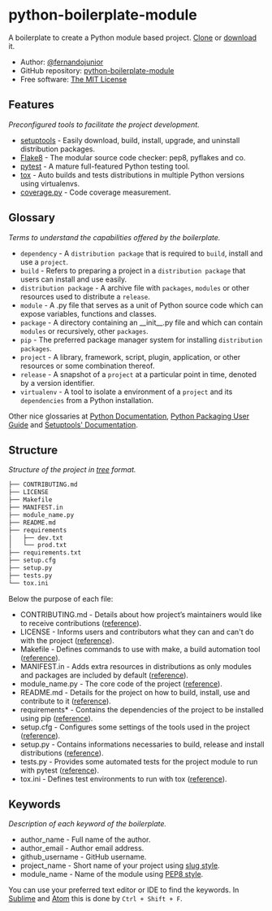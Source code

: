 # python-boilerplate-module

A boilerplate to create a Python module based project. [Clone](https://help.github.com/articles/cloning-a-repository/   ) or [download](https://github.com/fernandojunior/python-boilerplate-module/archive/master.zip) it.

* Author: [@fernandojunior](https://github.com/fernandojunior/)
* GitHub repository: [python-boilerplate-module](https://github.com/fernandojunior/python-boilerplate-module)
* Free software: [The MIT License](/LICENSE)

## Features
*Preconfigured tools to facilitate the project development.*

* [setuptools](https://pythonhosted.org/setuptools/setuptools.html) - Easily download, build, install, upgrade, and uninstall distribution packages.
* [Flake8](https://flake8.readthedocs.org/) - The modular source code checker: pep8, pyflakes and co.
* [pytest](http://pytest.org/) - A mature full-featured Python testing tool.
* [tox](https://tox.readthedocs.org/) - Auto builds and tests distributions in multiple Python versions using virtualenvs.
* [coverage.py](https://coverage.readthedocs.org/) - Code coverage measurement.

## Glossary
*Terms to understand the capabilities offered by the boilerplate.*

* `dependency` - A `distribution package` that is required to `build`, install and use a `project`.
* `build` - Refers to preparing a project in a `distribution package` that users can install and use easily.
* `distribution package` - A archive file with `packages`, `modules` or other resources used to distribute a `release`.
* `module` - A .py file that serves as a unit of Python source code which can expose variables, functions and classes.
* `package` - A directory containing an \_\_init\_\_.py file and which can contain `modules` or recursively, other `packages`.
* `pip` - The preferred package manager system for installing `distribution packages`.
* `project` - A library, framework, script, plugin, application, or other resources or some combination thereof.
* `release` - A snapshot of a `project` at a particular point in time, denoted by a version identifier.
* `virtualenv` - A tool to isolate a environment of a `project` and its `dependencies` from a Python installation.

Other nice glossaries at [Python Documentation](https://docs.python.org/3/glossary.html), [Python Packaging User Guide](https://python-packaging-user-guide.readthedocs.org/en/latest/glossary/) and [Setuptools' Documentation](http://pythonhosted.org/setuptools/pkg_resources.html).

## Structure
*Structure of the project in [tree](http://stackoverflow.com/questions/3455625/linux-command-to-print-directory-structure-in-the-form-of-a-tree) format.*

```sh
├── CONTRIBUTING.md
├── LICENSE
├── Makefile
├── MANIFEST.in
├── module_name.py
├── README.md
├── requirements
│   ├── dev.txt
│   └── prod.txt
├── requirements.txt
├── setup.cfg
├── setup.py
├── tests.py
└── tox.ini
```

Below the purpose of each file:
* CONTRIBUTING.md - Details about how project’s maintainers would like to receive contributions ([reference](https://guides.github.com/activities/contributing-to-open-source/)).
* LICENSE - Informs users and contributors what they can and can't do with the project ([reference](https://guides.github.com/activities/contributing-to-open-source/)).
* Makefile - Defines commands to use with make, a build automation tool ([reference](https://en.wikipedia.org/wiki/Makefile)).
* MANIFEST.in - Adds extra resources in distributions as only modules and packages are included by default ([reference](https://pythonhosted.org/setuptools/setuptools.html)).
* module_name.py - The core code of the project ([reference](https://docs.python.org/3/tutorial/modules.html)).
* README.md - Details for the project on how to build, install, use and contribute to it ([reference](https://guides.github.com/activities/contributing-to-open-source/)).
* requirements* - Contains the dependencies of the project to be installed using pip ([reference](https://pip.readthedocs.org/en/stable/user_guide/#requirements-files)).
* setup.cfg - Configures some settings of the tools used in the project ([reference](https://docs.python.org/3/distutils/configfile.html)).
* setup.py - Contains informations necessaries to build, release and install distributions ([reference](https://pythonhosted.org/setuptools/setuptools.html)).
* tests.py - Provides some automated tests for the project module to run with pytest ([reference](http://pytest.org/)).
* tox.ini - Defines test environments to run with tox ([reference](https://tox.readthedocs.org/en/latest/)).

## Keywords
*Description of each keyword of the boilerplate.*

* author_name - Full name of the author.
* author_email - Author email address.
* github_username - GitHub username.
* project_name - Short name of your project using [slug style](https://en.wikipedia.org/wiki/Semantic_URL#Slug).
* module_name - Name of the module using [PEP8 style](https://www.python.org/dev/peps/pep-0008/#package-and-module-names).

You can use your preferred text editor or IDE to find the keywords. In [Sublime](https://www.sublimetext.com/) and [Atom](https://atom.io/) this is done by `Ctrl + Shift + F`.
